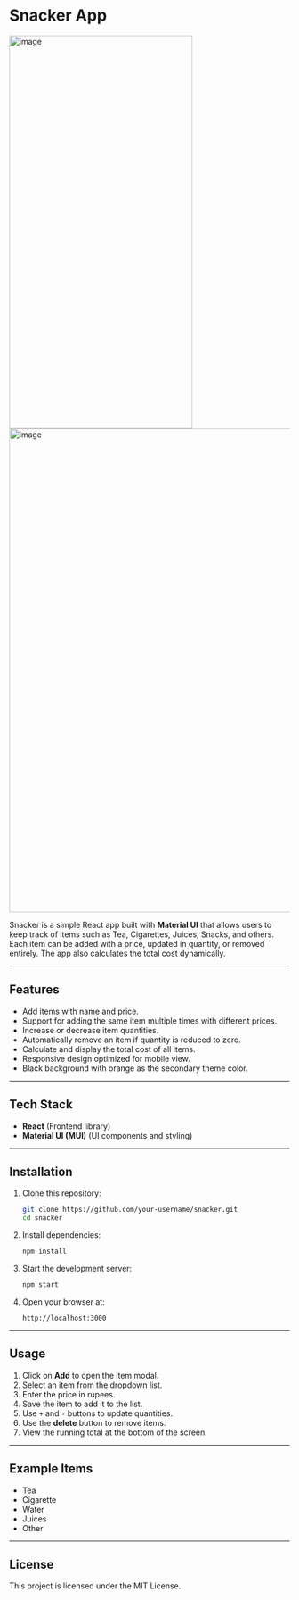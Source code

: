 # Snacker App
 <img width="329" height="705" alt="image" src="https://github.com/user-attachments/assets/e987aeea-1626-403b-938a-9b62fa3c48b5" />
<img width="1919" height="867" alt="image" src="https://github.com/user-attachments/assets/62d87b6e-9a02-453b-a557-927ffb48e895" />

Snacker is a simple React app built with **Material UI** that allows users to keep track of items such as Tea, Cigarettes, Juices, Snacks, and others. Each item can be added with a price, updated in quantity, or removed entirely. The app also calculates the total cost dynamically.

---

## Features

* Add items with name and price.
* Support for adding the same item multiple times with different prices.
* Increase or decrease item quantities.
* Automatically remove an item if quantity is reduced to zero.
* Calculate and display the total cost of all items.
* Responsive design optimized for mobile view.
* Black background with orange as the secondary theme color.

---

## Tech Stack

* **React** (Frontend library)
* **Material UI (MUI)** (UI components and styling)

---

## Installation

1. Clone this repository:

   ```bash
   git clone https://github.com/your-username/snacker.git
   cd snacker
   ```

2. Install dependencies:

   ```bash
   npm install
   ```

3. Start the development server:

   ```bash
   npm start
   ```

4. Open your browser at:

   ```
   http://localhost:3000
   ```

---

## Usage

1. Click on **Add** to open the item modal.
2. Select an item from the dropdown list.
3. Enter the price in rupees.
4. Save the item to add it to the list.
5. Use `+` and `-` buttons to update quantities.
6. Use the **delete** button to remove items.
7. View the running total at the bottom of the screen.

---

## Example Items

* Tea
* Cigarette
* Water
* Juices
* Other

---

## License

This project is licensed under the MIT License.
